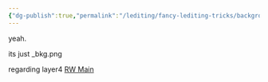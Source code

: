 ```yaml
---
{"dg-publish":true,"permalink":"/lediting/fancy-lediting-tricks/background-layer-aka-layer-4/"}
---
```


yeah.

its just \_bkg.png


regarding layer4
[RW Main](https://discord.com/channels/1237826015829557400/1237912787959812148/1329229720663097465)
